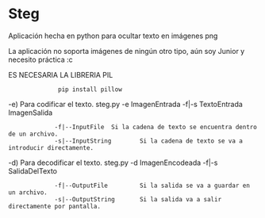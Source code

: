 # Steg
Aplicación hecha en python para ocultar texto en imágenes png

La aplicación no soporta imágenes de ningún otro tipo, aún soy Junior y necesito práctica :c

ES NECESARIA LA LIBRERIA PIL 

                  pip install pillow

-e)     Para codificar el texto.
      steg.py -e ImagenEntrada -f|-s TextoEntrada ImagenSalida 

                 -f|--InputFile  Si la cadena de texto se encuentra dentro de un archivo.      
                 -s|--InputString        Si la cadena de texto se va a introducir directamente.

-d)      Para decodificar el texto.
       steg.py -d ImagenEncodeada -f|-s SalidaDelTexto 

                 -f|--OutputFile         Si la salida se va a guardar en un archivo.
                 -s|--OutputString       Si la salida va a salir directamente por pantalla.    
